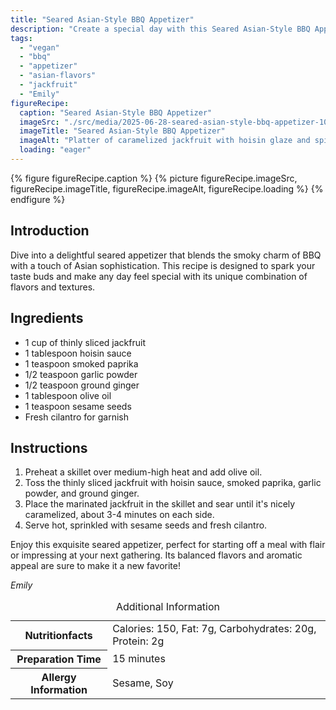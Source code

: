```yaml
---
title: "Seared Asian-Style BBQ Appetizer"
description: "Create a special day with this Seared Asian-Style BBQ Appetizer, blending smoky BBQ with Asian flavors, featuring caramelized jackfruit and a savory glaze."
tags:
  - "vegan"
  - "bbq"
  - "appetizer"
  - "asian-flavors"
  - "jackfruit"
  - "Emily"
figureRecipe: 
  caption: "Seared Asian-Style BBQ Appetizer"
  imageSrc: "./src/media/2025-06-28-seared-asian-style-bbq-appetizer-1029.png"
  imageTitle: "Seared Asian-Style BBQ Appetizer"
  imageAlt: "Platter of caramelized jackfruit with hoisin glaze and spices, garnished with sesame seeds and cilantro, on a minimalist table."
  loading: "eager"
---
```


{% figure figureRecipe.caption %}
{% picture figureRecipe.imageSrc, figureRecipe.imageTitle, figureRecipe.imageAlt, figureRecipe.loading %}
{% endfigure %}

## Introduction

Dive into a delightful seared appetizer that blends the smoky charm of BBQ with a touch of Asian sophistication. This recipe is designed to spark your taste buds and make any day feel special with its unique combination of flavors and textures.

## Ingredients

- 1 cup of thinly sliced jackfruit
- 1 tablespoon hoisin sauce
- 1 teaspoon smoked paprika
- 1/2 teaspoon garlic powder
- 1/2 teaspoon ground ginger
- 1 tablespoon olive oil
- 1 teaspoon sesame seeds
- Fresh cilantro for garnish

## Instructions

1. Preheat a skillet over medium-high heat and add olive oil.
2. Toss the thinly sliced jackfruit with hoisin sauce, smoked paprika, garlic powder, and ground ginger.
3. Place the marinated jackfruit in the skillet and sear until it's nicely caramelized, about 3-4 minutes on each side.
4. Serve hot, sprinkled with sesame seeds and fresh cilantro.

Enjoy this exquisite seared appetizer, perfect for starting off a meal with flair or impressing at your next gathering. Its balanced flavors and aromatic appeal are sure to make it a new favorite!

*Emily*

<table><caption class='sr-only'>Additional Information</caption><tr><th>Nutritionfacts</th><td>Calories: 150, Fat: 7g, Carbohydrates: 20g, Protein: 2g&nbsp;</td></tr><tr><th>Preparation Time</th><td>15 minutes&nbsp;</td></tr><tr><th>Allergy Information</th><td>Sesame, Soy&nbsp;</td></tr></table>

